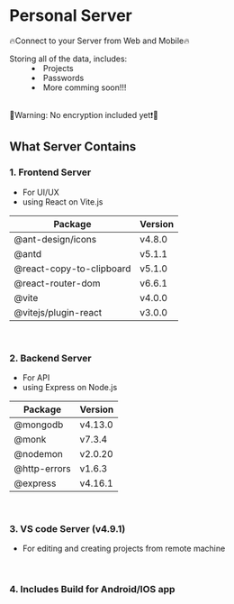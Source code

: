 # Personal Server
<span>🔥Connect to your Server from Web and Mobile🔥</span>

<dl>
<dt>Storing all of the data, includes:</dt>
<dd>
	<li>Projects</li>
	<li>Passwords</li>
	<li>More comming soon!!!</li>
</dd>
</dl>
<br/>
<span>🔴Warning: No encryption included yet❗🔴</span>


## What Server Contains

### 1. Frontend Server
- For UI/UX
- using React on Vite.js

| Package                  | Version           |
|--------------------------|-------------------|
| @ant-design/icons        | v4.8.0            |
| @antd                    | v5.1.1            |
| @react-copy-to-clipboard | v5.1.0            |
| @react-router-dom        | v6.6.1            |
| @vite                    | v4.0.0            |
| @vitejs/plugin-react     | v3.0.0            |

<br/>

### 2. Backend Server 
- For API
- using Express on Node.js 

| Package                  | Version           |
|--------------------------|-------------------|
| @mongodb                 | v4.13.0           |
| @monk                    | v7.3.4            |
| @nodemon                 | v2.0.20           |
| @http-errors             | v1.6.3            |
| @express                 | v4.16.1           |

<br/>

### 3. VS code Server (v4.9.1)
 - For editing and creating projects from remote machine

<br/>

### 4. Includes Build for Android/IOS app

